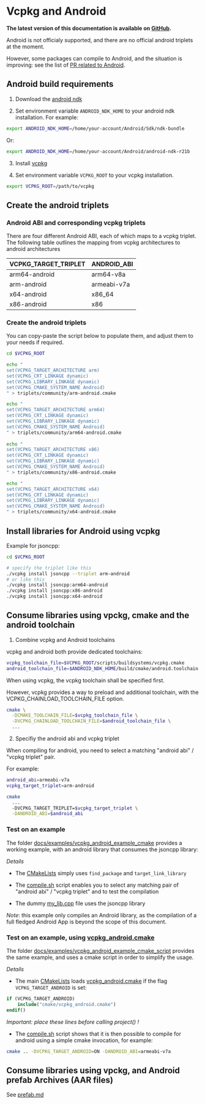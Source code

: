 # Vcpkg and Android

**The latest version of this documentation is available on [GitHub](https://github.com/Microsoft/vcpkg/tree/master/docs/users/android.md).**

Android is not officialy supported, and there are no official android triplets at the moment.

However, some packages can compile to Android, and the situation is improving: see the list of [PR related to Android](https://github.com/Microsoft/vcpkg/pulls?q=+android+).


## Android build requirements

1. Download the [android ndk](https://developer.android.com/ndk/downloads/)

2. Set environment variable `ANDROID_NDK_HOME` to your android ndk installation. 
   For example:

````bash
export ANDROID_NDK_HOME=/home/your-account/Android/Sdk/ndk-bundle
````

Or:
````bash
export ANDROID_NDK_HOME=/home/your-account/Android/android-ndk-r21b
````

3. Install [vcpkg](https://github.com/microsoft/vcpkg)

4. Set environment variable `VCPKG_ROOT` to your vcpkg installation.
````bash
export VCPKG_ROOT=/path/to/vcpkg
````

## Create the android triplets


### Android ABI and corresponding vcpkg triplets

There are four different Android ABI, each of which maps to 
a vcpkg triplet. The following table outlines the mapping from vcpkg architectures to android architectures

|VCPKG_TARGET_TRIPLET       | ANDROID_ABI          |
|---------------------------|----------------------|
|arm64-android              | arm64-v8a            |
|arm-android                | armeabi-v7a          |
|x64-android                | x86_64               |
|x86-android                | x86                  |

### Create the android triplets
You can copy-paste the script below to populate them, and adjust them to your needs if required.

````bash
cd $VCPKG_ROOT

echo "
set(VCPKG_TARGET_ARCHITECTURE arm)
set(VCPKG_CRT_LINKAGE dynamic)
set(VCPKG_LIBRARY_LINKAGE dynamic)
set(VCPKG_CMAKE_SYSTEM_NAME Android)
" > triplets/community/arm-android.cmake

echo "
set(VCPKG_TARGET_ARCHITECTURE arm64)
set(VCPKG_CRT_LINKAGE dynamic)
set(VCPKG_LIBRARY_LINKAGE dynamic)
set(VCPKG_CMAKE_SYSTEM_NAME Android)
" > triplets/community/arm64-android.cmake
 
echo "
set(VCPKG_TARGET_ARCHITECTURE x86)
set(VCPKG_CRT_LINKAGE dynamic)
set(VCPKG_LIBRARY_LINKAGE dynamic)
set(VCPKG_CMAKE_SYSTEM_NAME Android)
" > triplets/community/x86-android.cmake

echo "
set(VCPKG_TARGET_ARCHITECTURE x64)
set(VCPKG_CRT_LINKAGE dynamic)
set(VCPKG_LIBRARY_LINKAGE dynamic)
set(VCPKG_CMAKE_SYSTEM_NAME Android)
" > triplets/community/x64-android.cmake
````

## Install libraries for Android using vcpkg

Example for jsoncpp:

````bash
cd $VCPKG_ROOT

# specify the triplet like this
./vcpkg install jsoncpp --triplet arm-android   
# or like this
./vcpkg install jsoncpp:arm64-android           
./vcpkg install jsoncpp:x86-android
./vcpkg install jsoncpp:x64-android
````

## Consume libraries using vpckg, cmake and the android toolchain

1. Combine vcpkg and Android toolchains

vcpkg and android both provide dedicated toolchains:
````bash
vcpkg_toolchain_file=$VCPKG_ROOT/scripts/buildsystems/vcpkg.cmake
android_toolchain_file=$ANDROID_NDK_HOME/build/cmake/android.toolchain.cmake
````

When using vcpkg, the vcpkg toolchain shall be specified first. 

However, vcpkg provides a way to preload and additional toolchain, with the VCPKG_CHAINLOAD_TOOLCHAIN_FILE option. 

````bash
cmake \
  -DCMAKE_TOOLCHAIN_FILE=$vcpkg_toolchain_file \
  -DVCPKG_CHAINLOAD_TOOLCHAIN_FILE=$android_toolchain_file \
  ...
````

2. Specifiy the android abi and vcpkg triplet

When compiling for android, you need to select a matching "android abi" / "vcpkg triplet" pair.

For example:

````bash
android_abi=armeabi-v7a
vcpkg_target_triplet=arm-android

cmake 
  ...
  -DVCPKG_TARGET_TRIPLET=$vcpkg_target_triplet \
  -DANDROID_ABI=$android_abi
````

### Test on an example

The folder [docs/examples/vcpkg_android_example_cmake](../examples/vcpkg_android_example_cmake) provides a working example, with an android library that consumes the jsoncpp library:

*Details*

* The [CMakeLists](../examples/vcpkg_android_example_cmake/CMakeLists.txt) simply uses `find_package` and `target_link_library`

* The [compile.sh](../examples/vcpkg_android_example_cmake/compile.sh) script enables you to select any matching pair of "android abi" /  "vcpkg triplet" and to test the compilation

* The dummy [my_lib.cpp](../examples/vcpkg_android_example_cmake/my_lib.cpp) file uses the jsoncpp library

*Note*: this example only compiles an Android library, as the compilation of a full fledged Android App is beyond the scope of this document.

### Test on an example, using [vcpkg_android.cmake](../examples/vcpkg_android_example_cmake_script/cmake/vcpkg_android.cmake)

The folder [docs/examples/vcpkg_android_example_cmake_script](../examples/vcpkg_android_example_cmake_script) provides the same example, and uses a cmake script in order to simplify the usage.

*Details*

* The main [CMakeLists](../examples/vcpkg_android_example_cmake_script/CMakeLists.txt) loads [vcpkg_android.cmake](../examples/vcpkg_android_example_cmake_script/cmake/vcpkg_android.cmake) if the flag `VCPKG_TARGET_ANDROID` is set:
````cmake
if (VCPKG_TARGET_ANDROID)
    include("cmake/vcpkg_android.cmake")
endif()
````
*Important: place these lines before calling project() !*

* The [compile.sh](../examples/vcpkg_android_example_cmake_script/compile.sh) script shows that it is then possible to compile for android using a simple cmake invocation, for example:
````bash
cmake .. -DVCPKG_TARGET_ANDROID=ON -DANDROID_ABI=armeabi-v7a
````

## Consume libraries using vpckg, and Android prefab Archives (AAR files)

See [prefab.md](../specifications/prefab.md)